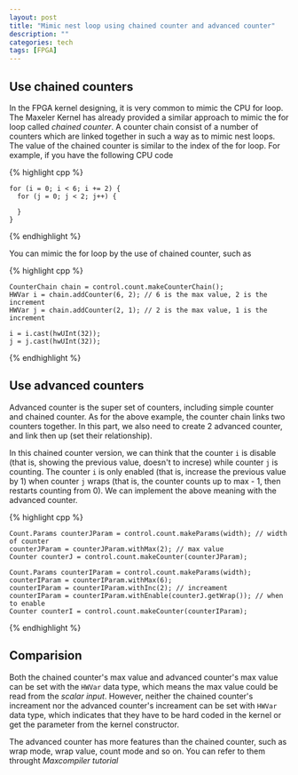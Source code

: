 ```yaml
---
layout: post
title: "Mimic nest loop using chained counter and advanced counter"
description: ""
categories: tech
tags: [FPGA]
---
```



## Use chained counters

In the FPGA kernel designing, it is very common to mimic the CPU for loop. 
The Maxeler Kernel has already provided a similar approach to mimic the for 
loop called *chained counter*. A counter chain consist of a number of 
counters which are linked together in such a way as to mimic nest loops. 
The value of the chained counter is similar to the index of the for loop. 
For example, if you have the following CPU code

{% highlight cpp %}

    for (i = 0; i < 6; i += 2) {
      for (j = 0; j < 2; j++) {

      }
    }
{% endhighlight %}

You can mimic the for loop by the use of chained counter, such as 

{% highlight cpp %}

    CounterChain chain = control.count.makeCounterChain();
    HWVar i = chain.addCounter(6, 2); // 6 is the max value, 2 is the increment
    HWVar j = chain.addCounter(2, 1); // 2 is the max value, 1 is the increment

    i = i.cast(hwUInt(32));
    j = j.cast(hwUInt(32));
{% endhighlight %}

## Use advanced counters

Advanced counter is the super set of counters, including simple counter and 
chained counter. As for the above example, the counter chain links two 
counters together. In this part, we also need to create 2 advanced counter, 
and link then up (set their relationship).

In this chained counter version, we can think that the counter `i` is 
disable (that is, showing the previous value, doesn't to increse) while 
counter `j` is counting. The counter `i` is only enabled (that is, increase 
the previous value by 1) when counter `j` wraps (that is, the counter 
counts up to max - 1, then restarts counting from 0). We can implement the 
above meaning with the advanced counter.

{% highlight cpp %}

    Count.Params counterJParam = control.count.makeParams(width); // width of counter
    counterJParam = counterJParam.withMax(2); // max value
    Counter counterJ = control.count.makeCounter(counterJParam);

    Count.Params counterIParam = control.count.makeParams(width);
    counterIParam = counterIParam.withMax(6);
    counterIParam = counterIParam.withInc(2); // increament
    counterIParam = counterIParam.withEnable(counterJ.getWrap()); // when to enable
    Counter counterI = control.count.makeCounter(counterIParam);
{% endhighlight %}

## Comparision

Both the chained counter's max value and advanced counter's max value can 
be set with the `HWVar` data type, which means the max value could be read 
from the *scalar input*. However, neither the chained counter's increament 
nor the advanced counter's increament can be set with `HWVar` data type, 
which indicates that they have to be hard coded in the kernel or get the 
parameter from the kernel constructor.

The advanced counter has more features than the chained counter, such as 
wrap mode, wrap value, count mode and so on. You can refer to them throught 
*Maxcompiler tutorial* 
